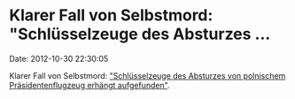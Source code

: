 Klarer Fall von Selbstmord: \"Schlüsselzeuge des Absturzes \...
===============================================================

Date: 2012-10-30 22:30:05

Klarer Fall von Selbstmord: [\"Schlüsselzeuge des Absturzes von
polnischem Präsidentenflugzeug erhängt
aufgefunden\"](http://de.ria.ru/society/20121029/264829580.html).
